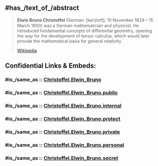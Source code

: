 ﻿---
aliases:
- "Elwin Bruno Christoffel"
---

## #has_/text_of_/abstract 

> **Elwin Bruno Christoffel** (German: [kʁɪˈstɔfl̩]; 10 November 1829 – 15 March 1900) 
> was a German mathematician and physicist. 
> He introduced fundamental concepts of differential geometry, 
> opening the way for the development of tensor calculus, 
> which would later provide the mathematical basis for general relativity.
>
> [Wikipedia](https://en.wikipedia.org/wiki/Elwin%20Bruno%20Christoffel)


## Confidential Links & Embeds: 

### #is_/same_as :: [Christoffel,Elwin_Bruno](/_Standards/Mathematics/Mathematician/Christoffel,Elwin_Bruno.md) 

### #is_/same_as :: [Christoffel,Elwin_Bruno.public](/_public/Mathematics/Mathematician/Christoffel,Elwin_Bruno.public.md) 

### #is_/same_as :: [Christoffel,Elwin_Bruno.internal](/_internal/Mathematics/Mathematician/Christoffel,Elwin_Bruno.internal.md) 

### #is_/same_as :: [Christoffel,Elwin_Bruno.protect](/_protect/Mathematics/Mathematician/Christoffel,Elwin_Bruno.protect.md) 

### #is_/same_as :: [Christoffel,Elwin_Bruno.private](/_private/Mathematics/Mathematician/Christoffel,Elwin_Bruno.private.md) 

### #is_/same_as :: [Christoffel,Elwin_Bruno.personal](/_personal/Mathematics/Mathematician/Christoffel,Elwin_Bruno.personal.md) 

### #is_/same_as :: [Christoffel,Elwin_Bruno.secret](/_secret/Mathematics/Mathematician/Christoffel,Elwin_Bruno.secret.md)

